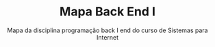 
<h1 align="center">Mapa Back End I </h1>

<p align="center">Mapa da disciplina programação back I end do curso de Sistemas para Internet </p>

